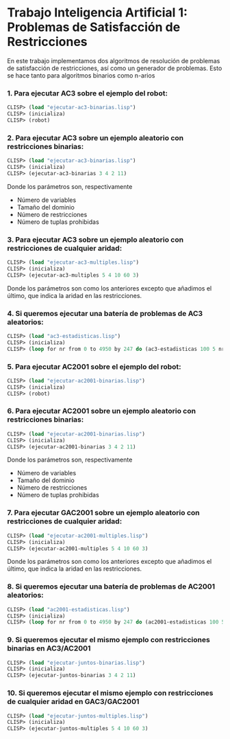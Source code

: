 # Trabajo Inteligencia Artificial 1: Problemas de Satisfacción de Restricciones

En este trabajo implementamos dos algoritmos de resolución de problemas de satisfacción de restricciones, así como un generador de problemas.
Esto se hace tanto para algoritmos binarios como n-arios

### 1. Para ejecutar AC3 sobre el ejemplo del robot:

```lisp
CLISP> (load "ejecutar-ac3-binarias.lisp")
CLISP> (inicializa)
CLISP> (robot)
```

### 2. Para ejecutar AC3 sobre un ejemplo aleatorio con restricciones binarias:

```lisp
CLISP> (load "ejecutar-ac3-binarias.lisp")
CLISP> (inicializa)
CLISP> (ejecutar-ac3-binarias 3 4 2 11)
```

Donde los parámetros son, respectivamente
* Número de variables 
* Tamaño del dominio
* Número de restricciones
* Número de tuplas prohibidas

### 3. Para ejecutar AC3 sobre un ejemplo aleatorio con restricciones de cualquier aridad:

```lisp
CLISP> (load "ejecutar-ac3-multiples.lisp")
CLISP> (inicializa)
CLISP> (ejecutar-ac3-multiples 5 4 10 60 3)
```

Donde los parámetros son como los anteriores excepto que añadimos el último, que indica la aridad en las restricciones.

### 4. Si queremos ejecutar una batería de problemas de AC3 aleatorios:

```lisp
CLISP> (load "ac3-estadisticas.lisp")
CLISP> (inicializa)
CLISP> (loop for nr from 0 to 4950 by 247 do (ac3-estadisticas 100 5 nr 1))
```

### 5. Para ejecutar AC2001 sobre el ejemplo del robot:

```lisp
CLISP> (load "ejecutar-ac2001-binarias.lisp")
CLISP> (inicializa)
CLISP> (robot)
```

### 6. Para ejecutar AC2001 sobre un ejemplo aleatorio con restricciones binarias:

```lisp
CLISP> (load "ejecutar-ac2001-binarias.lisp")
CLISP> (inicializa)
CLISP> (ejecutar-ac2001-binarias 3 4 2 11)
```
Donde los parámetros son, respectivamente
* Número de variables 
* Tamaño del dominio
* Número de restricciones
* Número de tuplas prohibidas

### 7. Para ejecutar GAC2001 sobre un ejemplo aleatorio con restricciones de cualquier aridad:

```lisp
CLISP> (load "ejecutar-ac2001-multiples.lisp")
CLISP> (inicializa)
CLISP> (ejecutar-ac2001-multiples 5 4 10 60 3)
```
Donde los parámetros son como los anteriores excepto que añadimos el último, que indica la aridad en las restricciones.

### 8. Si queremos ejecutar una batería de problemas de AC2001 aleatorios:

```lisp
CLISP> (load "ac2001-estadisticas.lisp")
CLISP> (inicializa)
CLISP> (loop for nr from 0 to 4950 by 247 do (ac2001-estadisticas 100 5 nr 1))
```

### 9. Si queremos ejecutar el mismo ejemplo con restricciones binarias en AC3/AC2001

```lisp
CLISP> (load "ejecutar-juntos-binarias.lisp")
CLISP> (inicializa)
CLISP> (ejecutar-juntos-binarias 3 4 2 11)
```

### 10. Si queremos ejecutar el mismo ejemplo con restricciones de cualquier aridad en GAC3/GAC2001

```lisp
CLISP> (load "ejecutar-juntos-multiples.lisp")
CLISP> (inicializa)
CLISP> (ejecutar-juntos-multiples 5 4 10 60 3)
```
